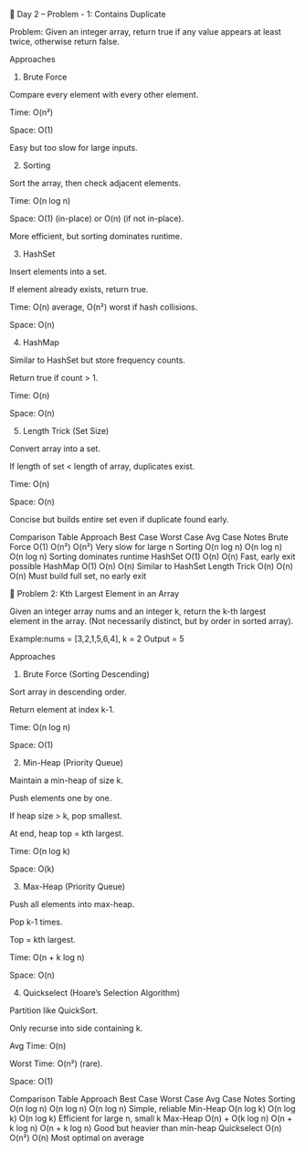 📘 Day 2 – 
Problem - 1: Contains Duplicate

Problem:
Given an integer array, return true if any value appears at least twice, otherwise return false.

Approaches

1. Brute Force

Compare every element with every other element.

Time: O(n²)

Space: O(1)

Easy but too slow for large inputs.

2. Sorting

Sort the array, then check adjacent elements.

Time: O(n log n)

Space: O(1) (in-place) or O(n) (if not in-place).

More efficient, but sorting dominates runtime.

3. HashSet

Insert elements into a set.

If element already exists, return true.

Time: O(n) average, O(n²) worst if hash collisions.

Space: O(n)

4. HashMap

Similar to HashSet but store frequency counts.

Return true if count > 1.

Time: O(n)

Space: O(n)

5. Length Trick (Set Size)

Convert array into a set.

If length of set < length of array, duplicates exist.

Time: O(n)

Space: O(n)

Concise but builds entire set even if duplicate found early.

Comparison Table
Approach	Best Case	Worst Case	Avg Case	Notes
Brute Force	O(1)	O(n²)	O(n²)	Very slow for large n
Sorting	O(n log n)	O(n log n)	O(n log n)	Sorting dominates runtime
HashSet	O(1)	O(n)	O(n)	Fast, early exit possible
HashMap	O(1)	O(n)	O(n)	Similar to HashSet
Length Trick	O(n)	O(n)	O(n)	Must build full set, no early exit

📘 Problem 2: Kth Largest Element in an Array

Given an integer array nums and an integer k, return the k-th largest element in the array.
(Not necessarily distinct, but by order in sorted array).

Example:nums = [3,2,1,5,6,4], k = 2
Output = 5

Approaches

1. Brute Force (Sorting Descending)

Sort array in descending order.

Return element at index k-1.

Time: O(n log n)

Space: O(1)

2. Min-Heap (Priority Queue)

Maintain a min-heap of size k.

Push elements one by one.

If heap size > k, pop smallest.

At end, heap top = kth largest.

Time: O(n log k)

Space: O(k)

3. Max-Heap (Priority Queue)

Push all elements into max-heap.

Pop k-1 times.

Top = kth largest.

Time: O(n + k log n)

Space: O(n)

4. Quickselect (Hoare’s Selection Algorithm)

Partition like QuickSort.

Only recurse into side containing k.

Avg Time: O(n)

Worst Time: O(n²) (rare).

Space: O(1)

Comparison Table
Approach	Best Case	Worst Case	Avg Case	Notes
Sorting	O(n log n)	O(n log n)	O(n log n)	Simple, reliable
Min-Heap	O(n log k)	O(n log k)	O(n log k)	Efficient for large n, small k
Max-Heap	O(n) + O(k log n)	O(n + k log n)	O(n + k log n)	Good but heavier than min-heap
Quickselect	O(n)	O(n²)	O(n)	Most optimal on average